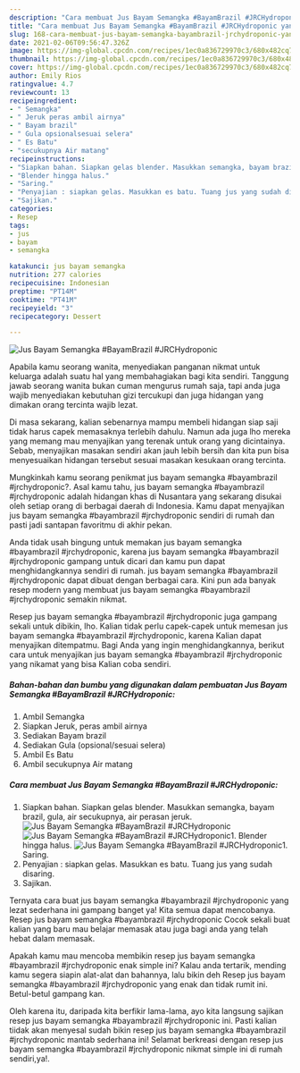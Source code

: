```yaml
---
description: "Cara membuat Jus Bayam Semangka #BayamBrazil #JRCHydroponic yang enak dan Mudah Dibuat"
title: "Cara membuat Jus Bayam Semangka #BayamBrazil #JRCHydroponic yang enak dan Mudah Dibuat"
slug: 168-cara-membuat-jus-bayam-semangka-bayambrazil-jrchydroponic-yang-enak-dan-mudah-dibuat
date: 2021-02-06T09:56:47.326Z
image: https://img-global.cpcdn.com/recipes/1ec0a836729970c3/680x482cq70/jus-bayam-semangka-bayambrazil-jrchydroponic-foto-resep-utama.jpg
thumbnail: https://img-global.cpcdn.com/recipes/1ec0a836729970c3/680x482cq70/jus-bayam-semangka-bayambrazil-jrchydroponic-foto-resep-utama.jpg
cover: https://img-global.cpcdn.com/recipes/1ec0a836729970c3/680x482cq70/jus-bayam-semangka-bayambrazil-jrchydroponic-foto-resep-utama.jpg
author: Emily Rios
ratingvalue: 4.7
reviewcount: 13
recipeingredient:
- " Semangka"
- " Jeruk peras ambil airnya"
- " Bayam brazil"
- " Gula opsionalsesuai selera"
- " Es Batu"
- "secukupnya Air matang"
recipeinstructions:
- "Siapkan bahan. Siapkan gelas blender. Masukkan semangka, bayam brazil, gula, air secukupnya, air perasan jeruk."
- "Blender hingga halus."
- "Saring."
- "Penyajian : siapkan gelas. Masukkan es batu. Tuang jus yang sudah disaring."
- "Sajikan."
categories:
- Resep
tags:
- jus
- bayam
- semangka

katakunci: jus bayam semangka 
nutrition: 277 calories
recipecuisine: Indonesian
preptime: "PT14M"
cooktime: "PT41M"
recipeyield: "3"
recipecategory: Dessert

---
```



![Jus Bayam Semangka #BayamBrazil #JRCHydroponic](https://img-global.cpcdn.com/recipes/1ec0a836729970c3/680x482cq70/jus-bayam-semangka-bayambrazil-jrchydroponic-foto-resep-utama.jpg)

Apabila kamu seorang wanita, menyediakan panganan nikmat untuk keluarga adalah suatu hal yang membahagiakan bagi kita sendiri. Tanggung jawab seorang  wanita bukan cuman mengurus rumah saja, tapi anda juga wajib menyediakan kebutuhan gizi tercukupi dan juga hidangan yang dimakan orang tercinta wajib lezat.

Di masa  sekarang, kalian sebenarnya mampu membeli hidangan siap saji tidak harus capek memasaknya terlebih dahulu. Namun ada juga lho mereka yang memang mau menyajikan yang terenak untuk orang yang dicintainya. Sebab, menyajikan masakan sendiri akan jauh lebih bersih dan kita pun bisa menyesuaikan hidangan tersebut sesuai masakan kesukaan orang tercinta. 



Mungkinkah kamu seorang penikmat jus bayam semangka #bayambrazil #jrchydroponic?. Asal kamu tahu, jus bayam semangka #bayambrazil #jrchydroponic adalah hidangan khas di Nusantara yang sekarang disukai oleh setiap orang di berbagai daerah di Indonesia. Kamu dapat menyajikan jus bayam semangka #bayambrazil #jrchydroponic sendiri di rumah dan pasti jadi santapan favoritmu di akhir pekan.

Anda tidak usah bingung untuk memakan jus bayam semangka #bayambrazil #jrchydroponic, karena jus bayam semangka #bayambrazil #jrchydroponic gampang untuk dicari dan kamu pun dapat menghidangkannya sendiri di rumah. jus bayam semangka #bayambrazil #jrchydroponic dapat dibuat dengan berbagai cara. Kini pun ada banyak resep modern yang membuat jus bayam semangka #bayambrazil #jrchydroponic semakin nikmat.

Resep jus bayam semangka #bayambrazil #jrchydroponic juga gampang sekali untuk dibikin, lho. Kalian tidak perlu capek-capek untuk memesan jus bayam semangka #bayambrazil #jrchydroponic, karena Kalian dapat menyajikan ditempatmu. Bagi Anda yang ingin menghidangkannya, berikut cara untuk menyajikan jus bayam semangka #bayambrazil #jrchydroponic yang nikamat yang bisa Kalian coba sendiri.

<!--inarticleads1-->

##### Bahan-bahan dan bumbu yang digunakan dalam pembuatan Jus Bayam Semangka #BayamBrazil #JRCHydroponic:

1. Ambil  Semangka
1. Siapkan  Jeruk, peras ambil airnya
1. Sediakan  Bayam brazil
1. Sediakan  Gula (opsional/sesuai selera)
1. Ambil  Es Batu
1. Ambil secukupnya Air matang




<!--inarticleads2-->

##### Cara membuat Jus Bayam Semangka #BayamBrazil #JRCHydroponic:

1. Siapkan bahan. Siapkan gelas blender. Masukkan semangka, bayam brazil, gula, air secukupnya, air perasan jeruk.
<img src="https://img-global.cpcdn.com/steps/ad1a930a02870d42/160x128cq70/jus-bayam-semangka-bayambrazil-jrchydroponic-langkah-memasak-1-foto.jpg" alt="Jus Bayam Semangka #BayamBrazil #JRCHydroponic"><img src="https://img-global.cpcdn.com/steps/0217a68a222efad0/160x128cq70/jus-bayam-semangka-bayambrazil-jrchydroponic-langkah-memasak-1-foto.jpg" alt="Jus Bayam Semangka #BayamBrazil #JRCHydroponic">1. Blender hingga halus.
<img src="https://img-global.cpcdn.com/steps/dc03c2f95c90cb7a/160x128cq70/jus-bayam-semangka-bayambrazil-jrchydroponic-langkah-memasak-2-foto.jpg" alt="Jus Bayam Semangka #BayamBrazil #JRCHydroponic">1. Saring.
1. Penyajian : siapkan gelas. Masukkan es batu. Tuang jus yang sudah disaring.
1. Sajikan.




Ternyata cara buat jus bayam semangka #bayambrazil #jrchydroponic yang lezat sederhana ini gampang banget ya! Kita semua dapat mencobanya. Resep jus bayam semangka #bayambrazil #jrchydroponic Cocok sekali buat kalian yang baru mau belajar memasak atau juga bagi anda yang telah hebat dalam memasak.

Apakah kamu mau mencoba membikin resep jus bayam semangka #bayambrazil #jrchydroponic enak simple ini? Kalau anda tertarik, mending kamu segera siapin alat-alat dan bahannya, lalu bikin deh Resep jus bayam semangka #bayambrazil #jrchydroponic yang enak dan tidak rumit ini. Betul-betul gampang kan. 

Oleh karena itu, daripada kita berfikir lama-lama, ayo kita langsung sajikan resep jus bayam semangka #bayambrazil #jrchydroponic ini. Pasti kalian tiidak akan menyesal sudah bikin resep jus bayam semangka #bayambrazil #jrchydroponic mantab sederhana ini! Selamat berkreasi dengan resep jus bayam semangka #bayambrazil #jrchydroponic nikmat simple ini di rumah sendiri,ya!.

